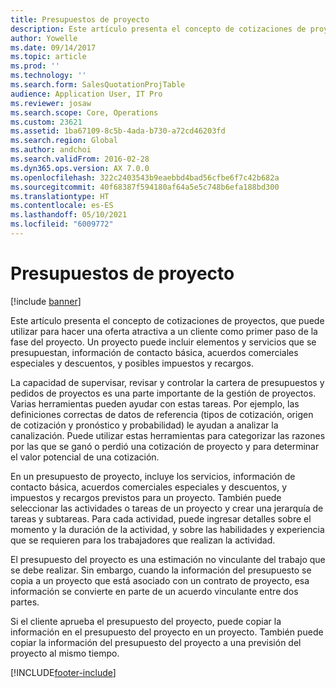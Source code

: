 ```yaml
---
title: Presupuestos de proyecto
description: Este artículo presenta el concepto de cotizaciones de proyectos, que puede utilizar para hacer una oferta atractiva a un cliente como primer paso de la fase del proyecto. Un proyecto puede incluir elementos y servicios que se presupuestan, información de contacto básica, acuerdos comerciales especiales y descuentos, y posibles impuestos y recargos.
author: Yowelle
ms.date: 09/14/2017
ms.topic: article
ms.prod: ''
ms.technology: ''
ms.search.form: SalesQuotationProjTable
audience: Application User, IT Pro
ms.reviewer: josaw
ms.search.scope: Core, Operations
ms.custom: 23621
ms.assetid: 1ba67109-8c5b-4ada-b730-a72cd46203fd
ms.search.region: Global
ms.author: andchoi
ms.search.validFrom: 2016-02-28
ms.dyn365.ops.version: AX 7.0.0
ms.openlocfilehash: 322c2403543b9eaebbd4bad56cfbe6f7c42b682a
ms.sourcegitcommit: 40f68387f594180af64a5e5c748b6efa188bd300
ms.translationtype: HT
ms.contentlocale: es-ES
ms.lasthandoff: 05/10/2021
ms.locfileid: "6009772"
---
```

# <a name="project-quotations"></a>Presupuestos de proyecto

[!include [banner](../includes/banner.md)]

Este artículo presenta el concepto de cotizaciones de proyectos, que puede utilizar para hacer una oferta atractiva a un cliente como primer paso de la fase del proyecto. Un proyecto puede incluir elementos y servicios que se presupuestan, información de contacto básica, acuerdos comerciales especiales y descuentos, y posibles impuestos y recargos. 

La capacidad de supervisar, revisar y controlar la cartera de presupuestos y pedidos de proyectos es una parte importante de la gestión de proyectos. Varias herramientas pueden ayudar con estas tareas. Por ejemplo, las definiciones correctas de datos de referencia (tipos de cotización, origen de cotización y pronóstico y probabilidad) le ayudan a analizar la canalización. Puede utilizar estas herramientas para categorizar las razones por las que se ganó o perdió una cotización de proyecto y para determinar el valor potencial de una cotización. 

En un presupuesto de proyecto, incluye los servicios, información de contacto básica, acuerdos comerciales especiales y descuentos, y impuestos y recargos previstos para un proyecto. También puede seleccionar las actividades o tareas de un proyecto y crear una jerarquía de tareas y subtareas. Para cada actividad, puede ingresar detalles sobre el momento y la duración de la actividad, y sobre las habilidades y experiencia que se requieren para los trabajadores que realizan la actividad. 

El presupuesto del proyecto es una estimación no vinculante del trabajo que se debe realizar. Sin embargo, cuando la información del presupuesto se copia a un proyecto que está asociado con un contrato de proyecto, esa información se convierte en parte de un acuerdo vinculante entre dos partes. 

Si el cliente aprueba el presupuesto del proyecto, puede copiar la información en el presupuesto del proyecto en un proyecto. También puede copiar la información del presupuesto del proyecto a una previsión del proyecto al mismo tiempo.





[!INCLUDE[footer-include](../includes/footer-banner.md)]